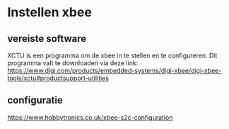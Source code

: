 # Instellen xbee

## vereiste software
XCTU is een programma om de xbee in te stellen en te configureren. Dit programma valt te downloaden via deze link:
https://www.digi.com/products/embedded-systems/digi-xbee/digi-xbee-tools/xctu#productsupport-utilities

## configuratie
https://www.hobbytronics.co.uk/xbee-s2c-configuration

